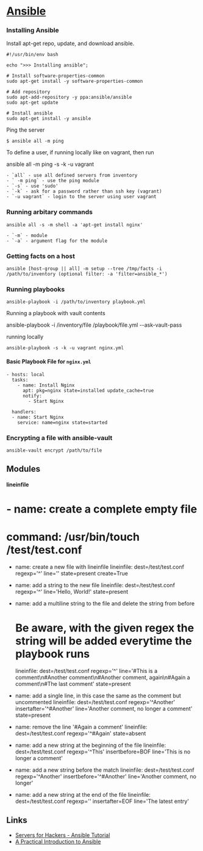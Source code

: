 # [Ansible](https://ansibleworks.com)

### Installing Ansible

Install apt-get repo, update, and download ansible.

    #!/usr/bin/env bash

    echo ">>> Installing ansible";

    # Install software-properties-common
    sudo apt-get install -y software-properties-common

    # Add repository
    sudo apt-add-repository -y ppa:ansible/ansible
    sudo apt-get update

    # Install ansible
    sudo apt-get install -y ansible

Ping the server

    $ ansible all -m ping
    
To define a user, if running locally like on vagrant, then run

   ansible all -m ping -s -k -u vagrant 
 
    - `all` - use all defined servers from inventory
    - ` -m ping` - use the ping module 
    - `-s` - use 'sudo'
    - `-k` - ask for a password rather than ssh key (vagrant)
    - `-u vagrant` - login to the server using user vagrant

### Running arbitary commands

    ansible all -s -m shell -a 'apt-get install nginx'

    - `-m` - module
    - `-a` - argument flag for the module

### Getting facts on a host

    ansible [host-group || all] -m setup --tree /tmp/facts -i /path/to/inventory (optional filter: -a 'filter=ansible_*')

### Running playbooks

    ansible-playbook -i /path/to/inventory playbook.yml

Running a playbook with vault contents

  ansible-playbook -i /inventory/file /playbook/file.yml --ask-vault-pass

running locally

    ansible-playbook -s -k -u vagrant nginx.yml

#### Basic Playbook File for `nginx.yml`

    - hosts: local
      tasks:
        - name: Install Nginx
          apt: pkg=nginx state=installed update_cache=true
          notify: 
            - Start Nginx

      handlers: 
      - name: Start Nginx
        service: name=nginx state=started

### Encrypting a file with ansible-vault

    ansible-vault encrypt /path/to/file


## Modules

#### lineinfile

#  - name: create a complete empty file
#    command: /usr/bin/touch /test/test.conf

- name: create a new file with lineinfile
  lineinfile: dest=/test/test.conf 
  regexp='^' line=''
  state=present
  create=True

- name: add a string to the new file
  lineinfile: dest=/test/test.conf
  regexp='^'
  line='Hello, World!'
  state=present

- name: add a multiline string to the file and delete the string from before
  # Be aware, with the given regex the string will be added everytime the playbook runs 
  lineinfile: dest=/test/test.conf 
  regexp='^'
  line='#This is a comment\n#Another comment\n#Another comment, again\n#Again a comment\n#The last comment'
  state=present

- name: add a single line, in this case the same as the comment but uncommented
  lineinfile: dest=/test/test.conf 
  regexp='^Another'
  insertafter='^#Another'
  line='Another comment, no longer a comment'
  state=present

- name: remove the line '#Again a comment'
  lineinfile: dest=/test/test.conf 
  regexp='^#Again'
  state=absent

- name: add a new string at the beginning of the file
  lineinfile: dest=/test/test.conf
  regexp='^This'
  insertbefore=BOF
  line='This is no longer a comment'

- name: add a new string before the match
  lineinfile: dest=/test/test.conf 
  regexp='^Another'
  insertbefore='^#Another'
  line='Another comment, no longer'

- name: add a new string at the end of the file
  lineinfile: dest=/test/test.conf 
  regexp=''
  insertafter=EOF
  line='The latest entry'
   
## Links
- [Servers for Hackers - Ansible Tutorial](https://serversforhackers.com/an-ansible-tutorial)
- [A Practical Introduction to Ansible](https://github.com/afroisalreadyinu/practical-ansible-intro)